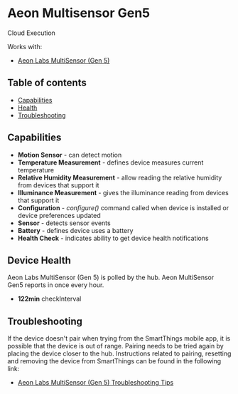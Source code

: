 # Aeon Multisensor Gen5

Cloud Execution

Works with: 

* [Aeon Labs MultiSensor (Gen 5)](https://www.smartthings.com/works-with-smartthings/sensors/aeon-labs-multisensor-gen-5)

## Table of contents

* [Capabilities](#capabilities)
* [Health](#device-health)
* [Troubleshooting](#troubleshooting)

## Capabilities

* **Motion Sensor** - can detect motion
* **Temperature Measurement** - defines device measures current temperature
* **Relative Humidity Measurement** - allow reading the relative humidity from devices that support it
* **Illuminance Measurement** - gives the illuminance reading from devices that support it
* **Configuration** - _configure()_ command called when device is installed or device preferences updated
* **Sensor** - detects sensor events
* **Battery** - defines device uses a battery
* **Health Check** - indicates ability to get device health notifications


## Device Health

Aeon Labs MultiSensor (Gen 5) is polled by the hub.
Aeon MultiSensor Gen5 reports in once every hour.

* __122min__ checkInterval

## Troubleshooting

If the device doesn't pair when trying from the SmartThings mobile app, it is possible that the device is out of range.
Pairing needs to be tried again by placing the device closer to the hub.
Instructions related to pairing, resetting and removing the device from SmartThings can be found in the following link:
* [Aeon Labs MultiSensor (Gen 5) Troubleshooting Tips](https://support.smartthings.com/hc/en-us/articles/206157226-Aeon-Labs-MultiSensor-Gen-5-)